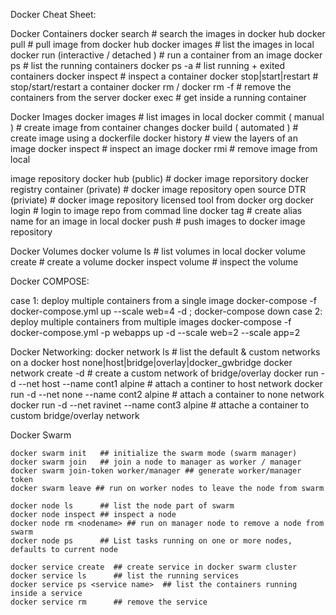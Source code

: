 Docker Cheat Sheet:

Docker Containers
	docker search  # search the images in docker hub
	docker pull    # pull image from docker hub
	docker images  # list the images in local
	docker run (interactive / detached ) # run a container from an image
	docker ps      # list the running containers 
	docker ps -a   # list running + exited containers
	docker inspect # inspect a container
	docker stop|start|restart   # stop/start/restart a container 
	docker rm / docker rm -f    # remove the containers from the server
	docker exec    # get inside a running container 

Docker Images 
	docker images  # list images in local
	docker commit  ( manual )  # create image from container changes 
	docker build ( automated ) # create image using a dockerfile
	docker history # view the layers of an image
	docker inspect # inspect an image
	docker rmi     # remove image from local

image repository 
	docker hub (public)  # docker image reporsitory 
	docker registry container (private) # docker image repository open source 
	DTR (priviate)  # docker image repository licensed tool from docker org 
		docker login  # login to image repo from commad line
		docker tag    # create alias name for an image in local
		docker push   # push images to docker image repository

Docker Volumes
	docker volume ls   # list volumes in local
	docker volume create # create a volume 
	docker inspect volume # inspect the volume

Docker COMPOSE:

  case 1: deploy multiple containers from a single image
             docker-compose -f docker-compose.yml up --scale web=4 -d  ; docker-compose down
  case 2: deploy multiple containers from multiple images
             docker-compose -f docker-compose.yml -p webapps up -d --scale web=2 --scale app=2


Docker Networking:
	docker network ls   # list the default & custom networks on a docker host
		none|host|bridge|overlay|docker_gwbridge
	docker network create -d <driver> <network name>  # create a custom network of bridge/overlay
	docker run -d --net host --name cont1 alpine      # attach a continer to host network
	docker run -d --net none --name cont2 alpine      # attach a container to none network
	docker run -d --net ravinet --name cont3 alpine   # attache a container to custom bridge/overlay network

Docker Swarm

	docker swarm init   ## initialize the swarm mode (swarm manager)
	docker swarm join   ## join a node to manager as worker / manager
	docker swarm join-token worker/manager ## generate worker/manager token
	docker swarm leave ## run on worker nodes to leave the node from swarm 

	docker node ls      ## list the node part of swarm
	docker node inspect ## inspect a node 
	docker node rm <nodename> ## run on manager node to remove a node from swarm
	docker node ps	    ## List tasks running on one or more nodes, defaults to current node

	docker service create  ## create service in docker swarm cluster
	docker service ls      ## list the running services 
	docker service ps <service name>  ## list the containers running inside a service
	docker service rm      ## remove the service
